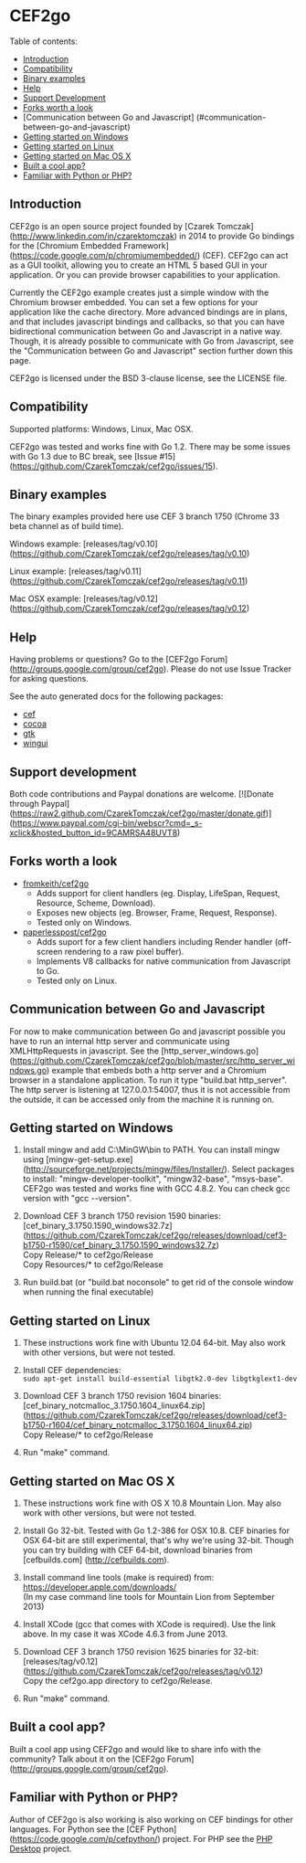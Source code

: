CEF2go
======

Table of contents:
 * [Introduction](#introduction)
 * [Compatibility](#compatibility)
 * [Binary examples](#binary-examples)
 * [Help](#help)
 * [Support Development](#support-development)
 * [Forks worth a look](#forks-worth-a-look)
 * [Communication between Go and Javascript]
    (#communication-between-go-and-javascript)
 * [Getting started on Windows](#getting-started-on-windows)
 * [Getting started on Linux](#getting-started-on-linux)
 * [Getting started on Mac OS X](#getting-started-on-mac-os-x)
 * [Built a cool app?](#built-a-cool-app?)
 * [Familiar with Python or PHP?](#familiar-with-python-or-php?)


Introduction
------------

CEF2go is an open source project founded by [Czarek Tomczak]
(http://www.linkedin.com/in/czarektomczak) in 2014
to provide Go bindings for the [Chromium Embedded Framework]
(https://code.google.com/p/chromiumembedded/) (CEF).
CEF2go can act as a GUI toolkit, allowing you to create an HTML 5
based GUI in your application. Or you can provide browser
capabilities to your application.

Currently the CEF2go example creates just a simple window with
the Chromium browser embedded. You can set a few options for
your application like the cache directory. More advanced bindings
are in plans, and that includes javascript bindings and callbacks, so
that you can have bidirectional communication between Go and
Javascript in a native way. Though, it is already possible to
communicate with Go from Javascript, see the "Communication 
between Go and Javascript" section further down this page.

CEF2go is licensed under the BSD 3-clause license, see the LICENSE
file.


Compatibility
-------------
Supported platforms: Windows, Linux, Mac OSX.

CEF2go was tested and works fine with Go 1.2. There may be some issues 
with Go 1.3 due to BC break, see [Issue #15]
(https://github.com/CzarekTomczak/cef2go/issues/15).


Binary examples
---------------
The binary examples provided here use CEF 3 branch 1750 (Chrome 33
beta channel as of build time).

Windows example: [releases/tag/v0.10]
(https://github.com/CzarekTomczak/cef2go/releases/tag/v0.10)  

Linux example: [releases/tag/v0.11]
(https://github.com/CzarekTomczak/cef2go/releases/tag/v0.11)  

Mac OSX example: [releases/tag/v0.12]
(https://github.com/CzarekTomczak/cef2go/releases/tag/v0.12)


Help
----
Having problems or questions? Go to the [CEF2go Forum]
(http://groups.google.com/group/cef2go). Please do not use Issue 
Tracker for asking questions.

See the auto generated docs for the following packages:
 * [cef](https://godoc.org/github.com/CzarekTomczak/cef2go/src/cef)
 * [cocoa](https://godoc.org/github.com/CzarekTomczak/cef2go/src/cocoa)
 * [gtk](https://godoc.org/github.com/CzarekTomczak/cef2go/src/gtk)
 * [wingui](https://godoc.org/github.com/CzarekTomczak/cef2go/src/wingui)


Support development
-------------------

Both code contributions and Paypal donations are welcome.
[![Donate through Paypal]
(https://raw2.github.com/CzarekTomczak/cef2go/master/donate.gif)]
(https://www.paypal.com/cgi-bin/webscr?cmd=_s-xclick&hosted_button_id=9CAMRSA48UVT8)


Forks worth a look
------------------
 * [fromkeith/cef2go](https://github.com/fromkeith/cef2go)
    * Adds support for client handlers (eg. Display, LifeSpan, Request,
    Resource, Scheme, Download).
    * Exposes new objects (eg. Browser, Frame, Request, Response). 
    * Tested only on Windows.
 * [paperlesspost/cef2go](https://github.com/paperlesspost/cef2go)
    * Adds suport for a few client handlers including Render handler
    (off-screen rendering to a raw pixel buffer). 
    * Implements V8 callbacks for native communication from Javascript
    to Go.
    * Tested only on Linux.


Communication between Go and Javascript
---------------------------------------
For now to make communication between Go and javascript possible
you have to run an internal http server and communicate using 
XMLHttpRequests in javascript. See the [http_server_windows.go]
(https://github.com/CzarekTomczak/cef2go/blob/master/src/http_server_windows.go)
example that embeds both a http server and a Chromium browser
in a standalone application. To run it type "build.bat http_server". 
The http server is listening at 127.0.0.1:54007, thus it is not 
accessible from the outside, it can be accessed only from the 
machine it is running on.


Getting started on Windows
--------------------------
1. Install mingw and add C:\MinGW\bin to PATH. You can install mingw
   using [mingw-get-setup.exe]
   (http://sourceforge.net/projects/mingw/files/Installer/).
   Select packages to install: "mingw-developer-toolkit",
   "mingw32-base", "msys-base". CEF2go was tested and works fine
   with GCC 4.8.2. You can check gcc version with "gcc --version".

2. Download CEF 3 branch 1750 revision 1590 binaries:
   [cef_binary_3.1750.1590_windows32.7z]
   (https://github.com/CzarekTomczak/cef2go/releases/download/cef3-b1750-r1590/cef_binary_3.1750.1590_windows32.7z)  
   Copy Release/* to cef2go/Release  
   Copy Resources/* to cef2go/Release  

3. Run build.bat (or "build.bat noconsole" to get rid of the console
    window when running the final executable)


Getting started on Linux
------------------------
1. These instructions work fine with Ubuntu 12.04 64-bit. 
   May also work with other versions, but were not tested.

2. Install CEF dependencies:  
   `sudo apt-get install build-essential libgtk2.0-dev libgtkglext1-dev`

3. Download CEF 3 branch 1750 revision 1604 binaries:
   [cef_binary_notcmalloc_3.1750.1604_linux64.zip]
   (https://github.com/CzarekTomczak/cef2go/releases/download/cef3-b1750-r1604/cef_binary_notcmalloc_3.1750.1604_linux64.zip)  
   Copy Release/* to cef2go/Release

4. Run "make" command.


Getting started on Mac OS X
---------------------------
1. These instructions work fine with OS X 10.8 Mountain Lion.
   May also work with other versions, but were not tested.

2. Install Go 32-bit. Tested with Go 1.2-386 for OSX 10.8.
   CEF binaries for OSX 64-bit are still experimental, that's
   why we're using 32-bit. Though you can try building with
   CEF 64-bit, download binaries from [cefbuilds.com]
   (http://cefbuilds.com).

3. Install command line tools (make is required) from:  
   https://developer.apple.com/downloads/  
   (In my case command line tools for Mountain Lion from September 2013)

4. Install XCode (gcc that comes with XCode is required). 
   Use the link above. In my case it was XCode 4.6.3 from June 2013.

5. Download CEF 3 branch 1750 revision 1625 binaries for 32-bit:
   [releases/tag/v0.12]
   (https://github.com/CzarekTomczak/cef2go/releases/tag/v0.12)  
   Copy the cef2go.app directory to cef2go/Release.

6. Run "make" command.


Built a cool app?
-----------------
Built a cool app using CEF2go and would like to share info with
the community? Talk about it on the [CEF2go Forum]
(http://groups.google.com/group/cef2go).


Familiar with Python or PHP?
----------------------------
Author of CEF2go is also working is also working on CEF bindings
for other languages. For Python see the [CEF Python]
(https://code.google.com/p/cefpython/) project. For PHP see the 
[PHP Desktop](https://code.google.com/p/phpdesktop/) project.

